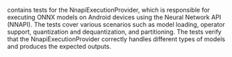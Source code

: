 contains tests for the NnapiExecutionProvider, which is responsible for executing ONNX models on Android devices using the Neural Network API (NNAPI). The tests cover various scenarios such as model loading, operator support, quantization and dequantization, and partitioning. The tests verify that the NnapiExecutionProvider correctly handles different types of models and produces the expected outputs.